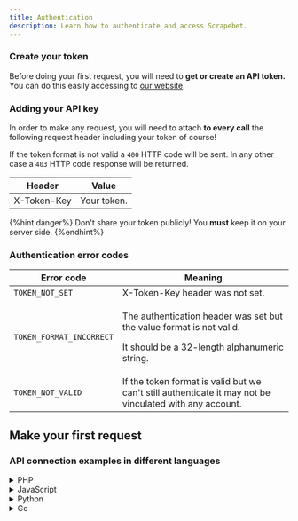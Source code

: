```yaml
---
title: Authentication
description: Learn how to authenticate and access Scrapebet.
---
```


### Create your token

Before doing your first request, you will need to **get or create an API token.** You can do this easily accessing to [our website](https://scrapebet.com).

### Adding your API key

In order to make any request, you will need to attach **to every call** the following request header including your token of course!

If the token format is not valid a `400` HTTP code will be sent. In any other case a `403` HTTP code response will be returned.

| Header      | Value       |
| ----------- | ----------- |
| X-Token-Key | Your token. |

{%hint danger%}
Don't share your token publicly! You **must** keep it on your server side.
{%endhint%}

### Authentication error codes

| Error code               | Meaning                                                                                                                                 |
| ------------------------ | --------------------------------------------------------------------------------------------------------------------------------------- |
| `TOKEN_NOT_SET`          | X-Token-Key header was not set.                                                                                                         |
| `TOKEN_FORMAT_INCORRECT` | <p>The authentication header was set but the value format is not valid.</p><p></p><p>It should be a 32-length alphanumeric string. </p> |
| `TOKEN_NOT_VALID`        | If the token format is valid but we can't still authenticate it may not be vinculated with any account.                                 |

## Make your first request

### API connection examples in different languages

<details>
<summary>PHP</summary>

```php
<?php

require 'vendor/autoload.php';

class ScrapebetClient {
    protected $token;
    private $client;

    function __construct($config = []) {
        if (isset($config["token"])) {
            $this->token = $config["token"];
        }

        $this->client = new GuzzleHttp\Client([
            "base_uri" => "https://api.scrapebet.com/v1/",
            'http_errors' => false,
            'headers' => [
                "X-Token-Key" => $this->token
            ]
        ]);

        return $this;
    }

    public function getExampleEndpoint() {
        $response = $this->client->get('example-endpoint');
        return json_decode($response->getBody(), true);
    }
}

$config = ["token" => "your_api_token"];
$scrapebetClient = new ScrapebetClient($config);
$result = $scrapebetClient->getExampleEndpoint();

print_r($result);
?>

```

</details>
<details>
<summary>JavaScript</summary>
### JavaScript

```JavaScript
const axios = require("axios");

const scrapebetClient = axios.create({
  baseURL: "https://api.scrapebet.com/v1",
  heaaders: {
    "X-Token-Key": "your_token_here",
  },
});

async function getEndpoint() {
  try {
    const response = await scrapebetClient.get(
      "/sports?token=your_token_here"
    );
    console.log(response.data);
  } catch (error) {
    console.error("Error fetching data: ", error);
  }
}

getEndpoint();
```

### Python

</details>
<details>
<summary>Python</summary>

```Python
import requests

class ScrapebetClient:
    def __init__(self, config={}):
        self.token = config.get("token")
        self.base_url = "https://api.scrapebet.com/v1"
        self.headers = {
            "X-Token-Key": self.token
        }

    def getEndpoint(self):
        response = requests.get(f"{self.base_url}/endpoint", headers=self.headers)
        if response.status_code == 200:
            return response.json()
        else:
            response.raise_for_status()


config = {"token": "YOUR_TOKEN"}
scrapebet_client = ScrapebetClient(config)


try:
    result = scrapebet_client.getEndpoint()
    print(result)
except requests.exceptions.RequestException as e:
    print(f"Error fetching data: {e}")
```

### Go

</details>
<details>
<summary>Go</summary>

```Go
package main

import (
	"encoding/json"
	"fmt"
	"io/ioutil"
	"net/http"
)

type ScrapebetClient struct {
	token   string
	baseURL string
}

func NewScapebetClient(token string) *ScrapebetClient {
	return &ScrapebetClient{
		token:   token,
		baseURL: "https://api.scrapebet.com/v1",
	}
}

func (client *ScrapebetClient) getEndpoint() (map[string]interface{}, error) {
	req, err := http.NewRequest("GET", client.baseURL+"/your-endpoint", nil)
	if err != nil {
		return nil, err
	}

	req.Header.Set("X-Token-Key", client.token)
	resp, err := http.DefaultClient.Do(req)
	if err != nil {
		return nil, err
	}
	defer resp.Body.Close()

	if resp.StatusCode != http.StatusOK {
		return nil, fmt.Errorf("Unexpected status code: %d", resp.StatusCode)
	}

	body, err := ioutil.ReadAll(resp.Body)
	if err != nil {
		return nil, err
	}

	var result map[string]interface{}
	if err := json.Unmarshal(body, &result); err != nil {
		return nil, err
	}

	return result, nil
}

func main() {
	client := NewScapebetClient("your-token-key")
	result, err := client.getEndpoint()
	if err != nil {
		fmt.Printf("Error fetching data: %v\n", err)
	}

	fmt.Printf("Result: %v\n", result)
}

```
</details>